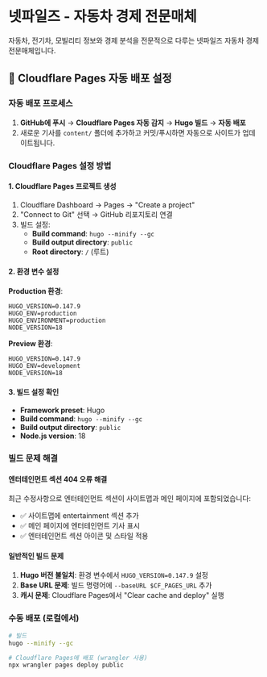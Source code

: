# 넷파일즈 - 자동차 경제 전문매체

자동차, 전기차, 모빌리티 정보와 경제 분석을 전문적으로 다루는 넷파일즈 자동차 경제 전문매체입니다.

## 🚀 Cloudflare Pages 자동 배포 설정

### 자동 배포 프로세스
1. **GitHub에 푸시** → **Cloudflare Pages 자동 감지** → **Hugo 빌드** → **자동 배포**
2. 새로운 기사를 `content/` 폴더에 추가하고 커밋/푸시하면 자동으로 사이트가 업데이트됩니다.

### Cloudflare Pages 설정 방법

#### 1. Cloudflare Pages 프로젝트 생성
1. Cloudflare Dashboard → Pages → "Create a project"
2. "Connect to Git" 선택 → GitHub 리포지토리 연결
3. 빌드 설정:
   - **Build command**: `hugo --minify --gc`
   - **Build output directory**: `public`
   - **Root directory**: `/` (루트)

#### 2. 환경 변수 설정
**Production 환경**:
```
HUGO_VERSION=0.147.9
HUGO_ENV=production
HUGO_ENVIRONMENT=production
NODE_VERSION=18
```

**Preview 환경**:
```
HUGO_VERSION=0.147.9
HUGO_ENV=development
NODE_VERSION=18
```

#### 3. 빌드 설정 확인
- **Framework preset**: Hugo
- **Build command**: `hugo --minify --gc`
- **Build output directory**: `public`
- **Node.js version**: 18

### 빌드 문제 해결

#### 엔터테인먼트 섹션 404 오류 해결
최근 수정사항으로 엔터테인먼트 섹션이 사이트맵과 메인 페이지에 포함되었습니다:
- ✅ 사이트맵에 entertainment 섹션 추가
- ✅ 메인 페이지에 엔터테인먼트 기사 표시
- ✅ 엔터테인먼트 섹션 아이콘 및 스타일 적용

#### 일반적인 빌드 문제
1. **Hugo 버전 불일치**: 환경 변수에서 `HUGO_VERSION=0.147.9` 설정
2. **Base URL 문제**: 빌드 명령어에 `--baseURL $CF_PAGES_URL` 추가
3. **캐시 문제**: Cloudflare Pages에서 "Clear cache and deploy" 실행

### 수동 배포 (로컬에서)
```bash
# 빌드
hugo --minify --gc

# Cloudflare Pages에 배포 (wrangler 사용)
npx wrangler pages deploy public
```